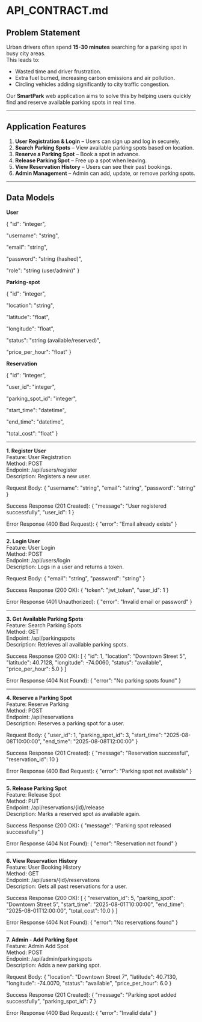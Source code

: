 # API_CONTRACT.md

## Problem Statement

Urban drivers often spend **15-30 minutes** searching for a parking spot in busy city areas.  
This leads to:
- Wasted time and driver frustration.
- Extra fuel burned, increasing carbon emissions and air pollution.
- Circling vehicles adding significantly to city traffic congestion.

Our **SmartPark** web application aims to solve this by helping users quickly find and reserve available parking spots in real time.

---

## Application Features

1. **User Registration & Login** – Users can sign up and log in securely.
2. **Search Parking Spots** – View available parking spots based on location.
3. **Reserve a Parking Spot** – Book a spot in advance.
4. **Release Parking Spot** – Free up a spot when leaving.
5. **View Reservation History** – Users can see their past bookings.
6. **Admin Management** – Admin can add, update, or remove parking spots.

---

## Data Models

**User**

{
  "id": "integer",
  
  "username": "string",
  
  "email": "string",
  
  "password": "string (hashed)",
  
  "role": "string (user/admin)"
}

**Parking-spot**

{
  "id": "integer",
  
  "location": "string",
  
  "latitude": "float",
  
  "longitude": "float",
  
  "status": "string (available/reserved)",
  
  "price_per_hour": "float"
}

**Reservation**

{
  "id": "integer",
  
  "user_id": "integer",
  
  "parking_spot_id": "integer",
  
  "start_time": "datetime",
  
  "end_time": "datetime",
  
  "total_cost": "float"
}

---

**1. Register User**  
Feature: User Registration  
Method: POST  
Endpoint: /api/users/register  
Description: Registers a new user.

Request Body:
{
  "username": "string",
  "email": "string",
  "password": "string"
}

Success Response (201 Created):
{
  "message": "User registered successfully",
  "user_id": 1
}

Error Response (400 Bad Request):
{
  "error": "Email already exists"
}

---

**2. Login User**  
Feature: User Login  
Method: POST  
Endpoint: /api/users/login  
Description: Logs in a user and returns a token.

Request Body:
{
  "email": "string",
  "password": "string"
}

Success Response (200 OK):
{
  "token": "jwt_token",
  "user_id": 1
}

Error Response (401 Unauthorized):
{
  "error": "Invalid email or password"
}

---

**3. Get Available Parking Spots**  
Feature: Search Parking Spots  
Method: GET  
Endpoint: /api/parkingspots  
Description: Retrieves all available parking spots.

Success Response (200 OK):
[
  {
    "id": 1,
    "location": "Downtown Street 5",
    "latitude": 40.7128,
    "longitude": -74.0060,
    "status": "available",
    "price_per_hour": 5.0
  }
]

Error Response (404 Not Found):
{
  "error": "No parking spots found"
}

---

**4. Reserve a Parking Spot**  
Feature: Reserve Parking  
Method: POST  
Endpoint: /api/reservations  
Description: Reserves a parking spot for a user.

Request Body:
{
  "user_id": 1,
  "parking_spot_id": 3,
  "start_time": "2025-08-08T10:00:00",
  "end_time": "2025-08-08T12:00:00"
}

Success Response (201 Created):
{
  "message": "Reservation successful",
  "reservation_id": 10
}

Error Response (400 Bad Request):
{
  "error": "Parking spot not available"
}

---

**5. Release Parking Spot**  
Feature: Release Spot  
Method: PUT  
Endpoint: /api/reservations/{id}/release  
Description: Marks a reserved spot as available again.

Success Response (200 OK):
{
  "message": "Parking spot released successfully"
}

Error Response (404 Not Found):
{
  "error": "Reservation not found"
}

---

**6. View Reservation History**  
Feature: User Booking History  
Method: GET  
Endpoint: /api/users/{id}/reservations  
Description: Gets all past reservations for a user.

Success Response (200 OK):
[
  {
    "reservation_id": 5,
    "parking_spot": "Downtown Street 5",
    "start_time": "2025-08-01T10:00:00",
    "end_time": "2025-08-01T12:00:00",
    "total_cost": 10.0
  }
]

Error Response (404 Not Found):
{
  "error": "No reservations found"
}

---

**7. Admin - Add Parking Spot**  
Feature: Admin Add Spot  
Method: POST  
Endpoint: /api/admin/parkingspots  
Description: Adds a new parking spot.

Request Body:
{
  "location": "Downtown Street 7",
  "latitude": 40.7130,
  "longitude": -74.0070,
  "status": "available",
  "price_per_hour": 6.0
}

Success Response (201 Created):
{
  "message": "Parking spot added successfully",
  "parking_spot_id": 7
}

Error Response (400 Bad Request):
{
  "error": "Invalid data"
}
